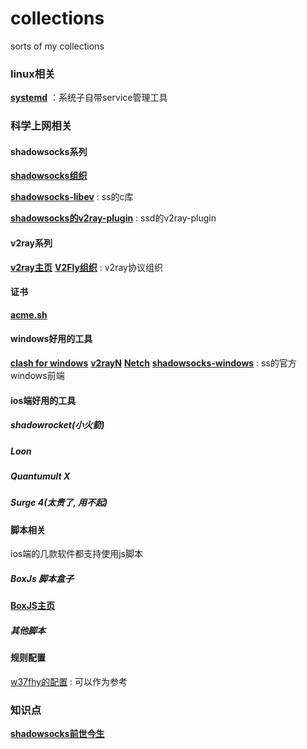 # collections
sorts of my collections

### linux相关
[**systemd**](https://github.com/systemd/systemd) ：系统子自带service管理工具

### 科学上网相关
#### **shadowsocks系列**
[**shadowsocks组织**](https://github.com/shadowsocks)

[**shadowsocks-libev**](https://github.com/shadowsocks/shadowsocks-libev) : ss的c库

[**shadowsocks的v2ray-plugin**](https://github.com/shadowsocks/v2ray-plugin) : ssd的v2ray-plugin

#### **v2ray系列**
[**v2ray主页**](https://www.v2fly.org/)
[**V2Fly组织**](https://github.com/v2fly) : v2ray协议组织

#### 证书
[**acme.sh**](https://github.com/acmesh-official/acme.sh)



#### **windows好用的工具**
[**clash for windows**]()
[**v2rayN**](https://github.com/Fndroid/clash_for_windows_pkg)
[**Netch**](https://github.com/NetchX/Netch)
[**shadowsocks-windows**](https://github.com/shadowsocks/shadowsocks-windows) : ss的官方windows前端

#### **ios端好用的工具**
##### shadowrocket(小火箭)
##### Loon
##### Quantumult X
##### Surge 4(太贵了, 用不起)

#### 脚本相关
ios端的几款软件都支持使用js脚本
##### BoxJs 脚本盒子
[**BoxJS主页**](https://chavyleung.gitbook.io/boxjs/)
##### 其他脚本

#### 规则配置
[w37fhy的配置](https://github.com/w37fhy/QuantumultX) : 可以作为参考


### 知识点

[**shadowsocks前世今生**](https://github.com/KeiKinn/ShadowsocksBio)
[]()
